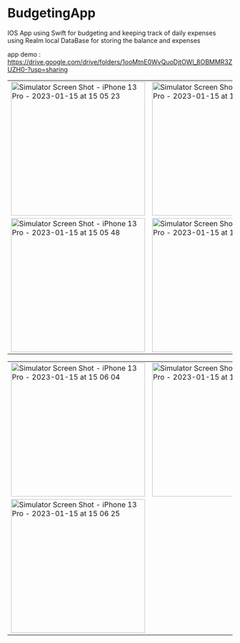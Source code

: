 # BudgetingApp
IOS App using Swift for budgeting and keeping track of daily expenses using Realm local DataBase for storing the balance and expenses

app demo : https://drive.google.com/drive/folders/1ooMtnE0WvQuoDjtOWl_8OBMMR3ZUZH0-?usp=sharing



|   |  |
| ------------- | ------------- |
|  <img width="300" alt= "Simulator Screen Shot - iPhone 13 Pro - 2023-01-15 at 15 05 23" src="https://user-images.githubusercontent.com/58272414/212542421-9c88afd9-cdc2-4c68-b431-379ca9d8fa76.png"> | <img width="300" alt= "Simulator Screen Shot - iPhone 13 Pro - 2023-01-15 at 15 05 42" src="https://user-images.githubusercontent.com/58272414/212542451-23770550-2c94-4e10-9a42-4a432a51dc30.png"> |
|  <img width="300" alt= "Simulator Screen Shot - iPhone 13 Pro - 2023-01-15 at 15 05 48" src="https://user-images.githubusercontent.com/58272414/212542488-4a4b97d0-e50f-487a-b20d-cf6cd8e75faa.png"> | <img width="300" alt= "Simulator Screen Shot - iPhone 13 Pro - 2023-01-15 at 15 05 52" src="https://user-images.githubusercontent.com/58272414/212542507-05a08e0e-bb1c-4cc5-804d-975342f1ac6e.png"> |

|   |  |
| ------------- | ------------- |
|  <img width="300" alt= "Simulator Screen Shot - iPhone 13 Pro - 2023-01-15 at 15 06 04" src="https://user-images.githubusercontent.com/58272414/212542637-69db2c2b-4e31-4d21-bdde-c2ac9ecf664d.png"> |  <img width="300" alt= "Simulator Screen Shot - iPhone 13 Pro - 2023-01-15 at 15 06 18" src="https://user-images.githubusercontent.com/58272414/212542644-fbd972bc-d96c-416f-982c-292e565bf303.png"> |
|   <img width="300" alt= "Simulator Screen Shot - iPhone 13 Pro - 2023-01-15 at 15 06 25" src="https://user-images.githubusercontent.com/58272414/212542778-14aa0996-77d8-4b56-b5fe-1ebea08360ee.png">  |    |


